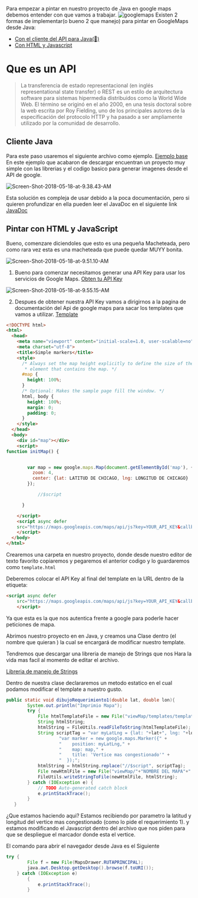 Para empezar a pintar en nuestro proyecto de Java en google maps debemos entender con que vamos a trabajar.
![googlemaps](/content/images/2018/05/googlemaps.jpeg)
Existen 2 formas de implementar(o bueno 2 que manejo) para pintar en GoogleMaps desde Java:
* <a href="#java">Con el cliente del API para Java(🤮)</a>
* <a href="#html">Con HTML y Javascript</a>

<h1>Que es un API</h1>

> La transferencia de estado representacional (en inglés representational state transfer) o REST es un estilo de arquitectura software para sistemas hipermedia distribuidos como la World Wide Web. El término se originó en el año 2000, en una tesis doctoral sobre la web escrita por Roy Fielding, uno de los principales autores de la especificación del protocolo HTTP y ha pasado a ser ampliamente utilizado por la comunidad de desarrollo.


<h2 id="java">Cliente Java</h2>
Para este paso usaremos el siguiente archivo como ejemplo.
<a href="https://www.dropbox.com/s/ot3mr9vagfofmzf/Prueba.zip?dl=0">Ejemplo base</a>
En este ejemplo que acabaron de descargar encuentran un proyecto muy simple con las librerias y el codigo basico para generar imagenes desde el API de google.

![Screen-Shot-2018-05-18-at-9.38.43-AM](/content/images/2018/05/Screen-Shot-2018-05-18-at-9.38.43-AM.png)

Esta solución es compleja de usar debido a la poca documentación, pero si quieren profundizar en ella pueden leer el JavaDoc en el siguiente link
<a href="https://googlemaps.github.io/google-maps-services-java/v0.2.7/javadoc/">JavaDoc</a>

<h2 id="html">Pintar con HTML y JavaScript</h2>
Bueno, comenzare diciendoles que esto es una pequeña Macheteada, pero como rara vez esta es una macheteada que puede quedar MUYY bonita.

![Screen-Shot-2018-05-18-at-9.51.10-AM](/content/images/2018/05/Screen-Shot-2018-05-18-at-9.51.10-AM.png)
1. Bueno para comenzar necesitamos generar una API Key para usar los servicios de Google Maps.
<a href="https://developers.google.com/maps/documentation/javascript/get-api-key?hl=ES">Obten tu API Key</a>

![Screen-Shot-2018-05-18-at-9.55.15-AM](/content/images/2018/05/Screen-Shot-2018-05-18-at-9.55.15-AM.png)

2. Despues de obtener nuestra API Key vamos a dirigirnos a la pagina de documentación del Api de google maps para sacar los templates que vamos a utilizar.
<a href="https://developers.google.com/maps/documentation/javascript/examples/marker-simple?hl=es-419">Template</a>

````html
<!DOCTYPE html>
<html>
  <head>
    <meta name="viewport" content="initial-scale=1.0, user-scalable=no">
    <meta charset="utf-8">
    <title>Simple markers</title>
    <style>
      /* Always set the map height explicitly to define the size of the div
       * element that contains the map. */
      #map {
        height: 100%;
      }
      /* Optional: Makes the sample page fill the window. */
      html, body {
        height: 100%;
        margin: 0;
        padding: 0;
      }
    </style>
  </head>
  <body>
    <div id="map"></div>
    <script>
function initMap() {


        var map = new google.maps.Map(document.getElementById('map'), {
          zoom: 4,
          center: {lat: LATITUD DE CHICAGO, lng: LONGITUD DE CHICAGO}
        });

            //$script

      }

    </script>
    <script async defer
    src="https://maps.googleapis.com/maps/api/js?key=YOUR_API_KEY&callback=initMap">
    </script>
  </body>
</html>
````

Crearemos una carpeta en nuestro proyecto, donde desde nuestro editor de texto favorito copiaremos y pegaremos el anterior codigo y lo guardaremos como `template.html`

Deberemos colocar el API Key al final del template en la URL dentro de la etiqueta:
````html
<script async defer
    src="https://maps.googleapis.com/maps/api/js?key=YOUR_API_KEY&callback=initMap">
    </script>
````
Ya que esta es la que nos autentica frente a google para poderle hacer peticiones de mapa.

Abrimos nuestro proyecto en en Java, y creamos una Clase dentro (el nombre que quieran ) la cual se encargará de modificar nuestro template.

Tendremos que descargar una libreria de manejo de Strings que nos Hara la vida mas facil al momento de editar el archivo.


<a href="http://www.java2s.com/Code/Jar/o/Downloadorgapachecommonsiojar.htm">Libreria de manejo de Strings</a>

Dentro de nuestra clase declararemos un metodo estatico en el cual podamos modificar el template a nuestro gusto.

````java
public static void dibujoRequerimiento1(double lat, double lon){
		System.out.println("Imprimio Mapa");
		try {
			File htmlTemplateFile = new File("viewMap/templates/templateMap.html");
			String htmlString;
			htmlString = FileUtils.readFileToString(htmlTemplateFile);
			String scriptTag = "var myLatLng = {lat: "+lat+", lng: "+lon+"};" +
					"var marker = new google.maps.Marker({" +
					"    position: myLatLng," +
					"    map: map," +
					"    title: 'Vertice mas congestionado'" +
					"  });";
			htmlString = htmlString.replace("//$script", scriptTag);
			File newHtmlFile = new File("viewMap/"+"NOMBRE DEL MAPA"+".html");
			FileUtils.writeStringToFile(newHtmlFile, htmlString);
		} catch (IOException e) {
			// TODO Auto-generated catch block
			e.printStackTrace();
		}
   }
````



¿Que estamos haciendo aqui?
 Estamos recibiendo por parametro la latitud y longitud del vertice mas congestionado (como lo pide el requerimiento 1). y estamos modificando el Javascript dentro del archivo que nos piden para que se despliegue el marcador donde esta el vertice.


El comando para abrir el navegador desde Java es el Siguiente
````java
try {
        File f = new File(MapsDrawer.RUTAPRINCIPAL);
        java.awt.Desktop.getDesktop().browse(f.toURI());
    } catch (IOException e)
        {
            e.printStackTrace();
		}
````
      
